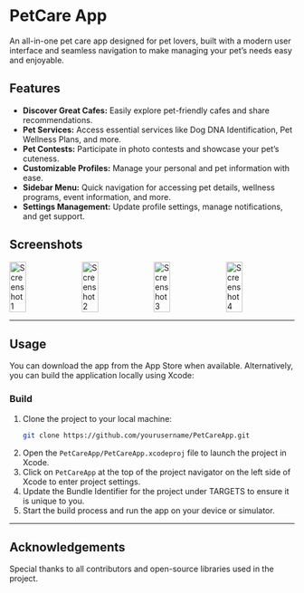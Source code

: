 
# PetCare App

An all-in-one pet care app designed for pet lovers, built with a modern user interface and seamless navigation to make managing your pet’s needs easy and enjoyable.

## Features

- **Discover Great Cafes:** Easily explore pet-friendly cafes and share recommendations.
- **Pet Services:** Access essential services like Dog DNA Identification, Pet Wellness Plans, and more.
- **Pet Contests:** Participate in photo contests and showcase your pet’s cuteness.
- **Customizable Profiles:** Manage your personal and pet information with ease.
- **Sidebar Menu:** Quick navigation for accessing pet details, wellness programs, event information, and more.
- **Settings Management:** Update profile settings, manage notifications, and get support.

## Screenshots

<div style="display: flex; justify-content: space-between;">
  <img src="![IMG_0393](https://github.com/user-attachments/assets/82f35e1d-73ee-4094-b05b-1312da6aaf0b)" width="24%" alt="Screenshot 1">
  <img src="![IMG_0394](https://github.com/user-attachments/assets/c42f38ce-a004-4fff-b207-883cbf1a07b3)" width="24%" alt="Screenshot 2">
  <img src="![IMG_0395](https://github.com/user-attachments/assets/9880bae0-49b3-4b7b-80e4-1de113de9c20)" width="24%" alt="Screenshot 3">
  <img src="![IMG_0396](https://github.com/user-attachments/assets/c8e6136e-594c-4623-99c5-c533db0b9738)" width="24%" alt="Screenshot 4">
</div>

---

## Usage

You can download the app from the App Store when available. Alternatively, you can build the application locally using Xcode:

### Build

1. Clone the project to your local machine:
   ```bash
   git clone https://github.com/yourusername/PetCareApp.git
   ```
2. Open the `PetCareApp/PetCareApp.xcodeproj` file to launch the project in Xcode.
3. Click on `PetCareApp` at the top of the project navigator on the left side of Xcode to enter project settings.
4. Update the Bundle Identifier for the project under TARGETS to ensure it is unique to you.
5. Start the build process and run the app on your device or simulator.

---

## Acknowledgements

Special thanks to all contributors and open-source libraries used in the project.
